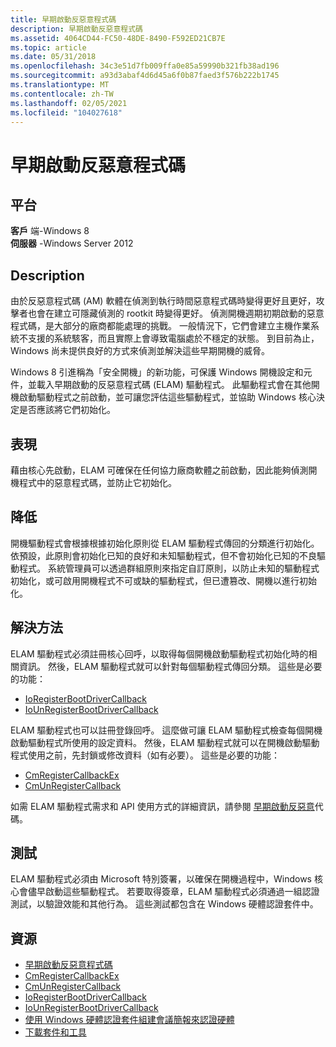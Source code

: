 ```yaml
---
title: 早期啟動反惡意程式碼
description: 早期啟動反惡意程式碼
ms.assetid: 4064CD44-FC50-48DE-8490-F592ED21CB7E
ms.topic: article
ms.date: 05/31/2018
ms.openlocfilehash: 34c3e51d7fb009ffa0e85a59990b321fb38ad196
ms.sourcegitcommit: a93d3abaf4d6d45a6f0b87faed3f576b222b1745
ms.translationtype: MT
ms.contentlocale: zh-TW
ms.lasthandoff: 02/05/2021
ms.locfileid: "104027618"
---
```

# <a name="early-launch-antimalware"></a>早期啟動反惡意程式碼

## <a name="platforms"></a>平台

 **客戶** 端-Windows 8  
**伺服器** -Windows Server 2012  

## <a name="description"></a>Description

由於反惡意程式碼 (AM) 軟體在偵測到執行時間惡意程式碼時變得更好且更好，攻擊者也會在建立可隱藏偵測的 rootkit 時變得更好。 偵測開機週期初期啟動的惡意程式碼，是大部分的廠商都能處理的挑戰。 一般情況下，它們會建立主機作業系統不支援的系統駭客，而且實際上會導致電腦處於不穩定的狀態。 到目前為止，Windows 尚未提供良好的方式來偵測並解決這些早期開機的威脅。

Windows 8 引進稱為「安全開機」的新功能，可保護 Windows 開機設定和元件，並載入早期啟動的反惡意程式碼 (ELAM) 驅動程式。 此驅動程式會在其他開機啟動驅動程式之前啟動，並可讓您評估這些驅動程式，並協助 Windows 核心決定是否應該將它們初始化。

## <a name="manifestation"></a>表現

藉由核心先啟動，ELAM 可確保在任何協力廠商軟體之前啟動，因此能夠偵測開機程式中的惡意程式碼，並防止它初始化。

## <a name="mitigation"></a>降低

開機驅動程式會根據根據初始化原則從 ELAM 驅動程式傳回的分類進行初始化。 依預設，此原則會初始化已知的良好和未知驅動程式，但不會初始化已知的不良驅動程式。 系統管理員可以透過群組原則來指定自訂原則，以防止未知的驅動程式初始化，或可啟用開機程式不可或缺的驅動程式，但已遭篡改、開機以進行初始化。

## <a name="solution"></a>解決方法

ELAM 驅動程式必須註冊核心回呼，以取得每個開機啟動驅動程式初始化時的相關資訊。 然後，ELAM 驅動程式就可以針對每個驅動程式傳回分類。 這些是必要的功能：

-   [IoRegisterBootDriverCallback](/windows-hardware/drivers/ddi/ntddk/nf-ntddk-ioregisterbootdrivercallback)
-   [IoUnRegisterBootDriverCallback](/windows-hardware/drivers/ddi/ntddk/nf-ntddk-iounregisterbootdrivercallback)

ELAM 驅動程式也可以註冊登錄回呼。 這麼做可讓 ELAM 驅動程式檢查每個開機啟動驅動程式所使用的設定資料。 然後，ELAM 驅動程式就可以在開機啟動驅動程式使用之前，先封鎖或修改資料（如有必要）。 這些是必要的功能：

-   [CmRegisterCallbackEx](/windows-hardware/drivers/ddi/wdm/nf-wdm-cmregistercallbackex)
-   [CmUnRegisterCallback](/windows-hardware/drivers/ddi/wdm/nf-wdm-cmunregistercallback)

如需 ELAM 驅動程式需求和 API 使用方式的詳細資訊，請參閱 [早期啟動反惡意](/windows-hardware/drivers/install/early-launch-antimalware)代碼。

## <a name="tests"></a>測試

ELAM 驅動程式必須由 Microsoft 特別簽署，以確保在開機過程中，Windows 核心會儘早啟動這些驅動程式。 若要取得簽章，ELAM 驅動程式必須通過一組認證測試，以驗證效能和其他行為。 這些測試都包含在 Windows 硬體認證套件中。

## <a name="resources"></a>資源

-   [早期啟動反惡意程式碼](/windows-hardware/drivers/install/early-launch-antimalware)
-   [CmRegisterCallbackEx](/windows-hardware/drivers/ddi/wdm/nf-wdm-cmregistercallbackex)
-   [CmUnRegisterCallback](/windows-hardware/drivers/ddi/wdm/nf-wdm-cmunregistercallback)
-   [IoRegisterBootDriverCallback](/windows-hardware/drivers/ddi/ntddk/nf-ntddk-ioregisterbootdrivercallback)
-   [IoUnRegisterBootDriverCallback](/windows-hardware/drivers/ddi/ntddk/nf-ntddk-iounregisterbootdrivercallback)
-   [使用 Windows 硬體認證套件組建會議簡報來認證硬體](https://channel9.msdn.com/events/BUILD/BUILD2011/HW-659T)
-   [下載套件和工具](https://msdn.microsoft.com/windows/hardware/br259105)

 

 
